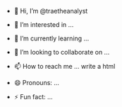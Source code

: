 - 👋 Hi, I’m @traetheanalyst
- 👀 I’m interested in ...
- 🌱 I’m currently learning ...
- 💞️ I’m looking to collaborate on ...
- 📫 How to reach me ... write a html
  
- 😄 Pronouns: ...
- ⚡ Fun fact: ...

<!---
traetheanalyst/traetheanalyst is a ✨ special ✨ repository because its `README.md` (this file) appears on your GitHub profile.
You can click the Preview link to take a look at your changes.
--->
